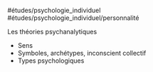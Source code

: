 #études/psychologie_individuel 
#études/psychologie_individuel/personnalité
 

Les théories psychanalytiques
   
- Sens
- Symboles, archétypes, inconscient collectif
- Types psychologiques